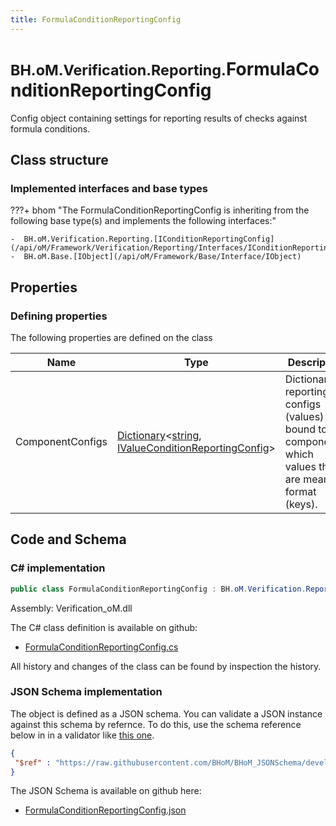 ```yaml
---
title: FormulaConditionReportingConfig
---
```


# <small>BH.oM.Verification.Reporting.</small>**FormulaConditionReportingConfig**

Config object containing settings for reporting results of checks against formula conditions.

## Class structure

### Implemented interfaces and base types

???+ bhom "The FormulaConditionReportingConfig is inheriting from the following base type(s) and implements the following interfaces:"

    -  BH.oM.Verification.Reporting.[IConditionReportingConfig](/api/oM/Framework/Verification/Reporting/Interfaces/IConditionReportingConfig)
    -  BH.oM.Base.[IObject](/api/oM/Framework/Base/Interface/IObject)


## Properties



### Defining properties

The following properties are defined on the class

| Name             | Type             | Description      | Quantity         |
|------------------|------------------|------------------|------------------|
| ComponentConfigs | [Dictionary](https://learn.microsoft.com/en-us/dotnet/api/System.Collections.Generic.Dictionary-2?view=netstandard-2.0)&lt;[string](https://learn.microsoft.com/en-us/dotnet/api/System.String?view=netstandard-2.0), [IValueConditionReportingConfig](/api/oM/Framework/Verification/Reporting/Interfaces/IValueConditionReportingConfig)&gt; | Dictionary of reporting configs (values) bound to the components, which values they are meant to format (keys). | - |


## Code and Schema

### C# implementation

``` C# title="C#"
public class FormulaConditionReportingConfig : BH.oM.Verification.Reporting.IConditionReportingConfig, BH.oM.Base.IObject
```

Assembly: Verification_oM.dll

The C# class definition is available on github:

- [FormulaConditionReportingConfig.cs](https://github.com/BHoM/BHoM/blob/develop/Verification_oM/Reporting\FormulaConditionReportingConfig.cs)

All history and changes of the class can be found by inspection the history.
### JSON Schema implementation

The object is defined as a JSON schema. You can validate a JSON instance against this schema by refernce. To do this, use the schema reference below in in a validator like [this one](https://www.jsonschemavalidator.net/).

``` json title="JSON Schema"
{
 "$ref" : "https://raw.githubusercontent.com/BHoM/BHoM_JSONSchema/develop/Verification_oM/Reporting/FormulaConditionReportingConfig.json"
}
```

The JSON Schema is available on github here:

- [FormulaConditionReportingConfig.json](https://github.com/BHoM/BHoM_JSONSchema/blob/develop/Verification_oM/Reporting/FormulaConditionReportingConfig.json)
